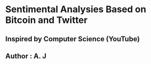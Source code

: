 # Sentimental Analysies Based on Bitcoin and Twitter

## Inspired by Computer Science (YouTube)
## Author : A. J
